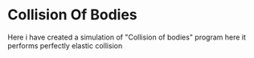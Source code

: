 # Collision Of Bodies
Here i have created a simulation of "Collision of bodies" program
here it performs perfectly elastic collision